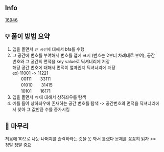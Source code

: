 ## Info
[16946](https://www.acmicpc.net/problem/16946)

## 💡 풀이 방법 요약

1. 맵을 돌면서 `빈 공간`에 대해서 bfs를 수행
2. 그 공간에 번호를 부여해서 번호를 맵에 표시 (번호는 2부터 차례대로 부여), 공간 번호와 그 공간의 면적을 key value로 딕셔너리에 저장  
   해당 공간 번호에 대해서 면적이 얼마인지 딕셔너리에 저장  
   ex) 11001   -> 11221  
　　00111　　33111  
　　01010　　31415  
　　10101　　16171
3. 맵을 돌면서 `벽` 에 대해서 상하좌우를 탐색
4. 예를 들어 상하좌우에 존재하는 공간 번호를 탐색 -> 공간번호의 면적을 딕셔너리에서 찾아 그 값만큼 수를 증가시킴

## 🙂 마무리

처음에 10으로 나눈 나머지를 출력하라는 것을 못 봐서 틀렸다
문제를 꼼꼼히 읽자 <= 정말 정말 중요